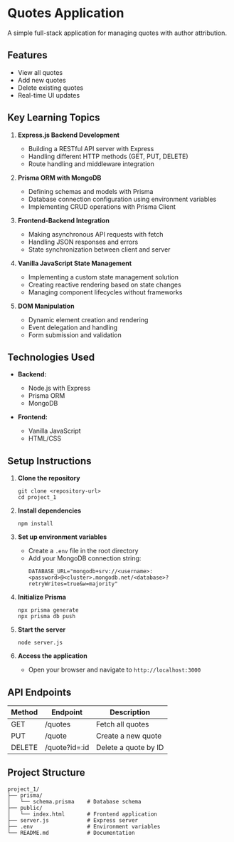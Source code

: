 # Quotes Application

A simple full-stack application for managing quotes with author attribution.

## Features

- View all quotes
- Add new quotes
- Delete existing quotes
- Real-time UI updates

## Key Learning Topics

1. **Express.js Backend Development**
   - Building a RESTful API server with Express
   - Handling different HTTP methods (GET, PUT, DELETE)
   - Route handling and middleware integration

2. **Prisma ORM with MongoDB**
   - Defining schemas and models with Prisma
   - Database connection configuration using environment variables
   - Implementing CRUD operations with Prisma Client

3. **Frontend-Backend Integration**
   - Making asynchronous API requests with fetch
   - Handling JSON responses and errors
   - State synchronization between client and server

4. **Vanilla JavaScript State Management**
   - Implementing a custom state management solution
   - Creating reactive rendering based on state changes
   - Managing component lifecycles without frameworks

5. **DOM Manipulation**
   - Dynamic element creation and rendering
   - Event delegation and handling
   - Form submission and validation

## Technologies Used

- **Backend:**
  - Node.js with Express
  - Prisma ORM
  - MongoDB

- **Frontend:**
  - Vanilla JavaScript
  - HTML/CSS

## Setup Instructions

1. **Clone the repository**
   ```
   git clone <repository-url>
   cd project_1
   ```

2. **Install dependencies**
   ```
   npm install
   ```

3. **Set up environment variables**
   - Create a `.env` file in the root directory
   - Add your MongoDB connection string:
     ```
     DATABASE_URL="mongodb+srv://<username>:<password>@<cluster>.mongodb.net/<database>?retryWrites=true&w=majority"
     ```

4. **Initialize Prisma**
   ```
   npx prisma generate
   npx prisma db push
   ```

5. **Start the server**
   ```
   node server.js
   ```

6. **Access the application**
   - Open your browser and navigate to `http://localhost:3000`

## API Endpoints

| Method | Endpoint | Description |
|--------|----------|-------------|
| GET    | /quotes  | Fetch all quotes |
| PUT    | /quote   | Create a new quote |
| DELETE | /quote?id=:id | Delete a quote by ID |

## Project Structure

```
project_1/
├── prisma/
│   └── schema.prisma    # Database schema
├── public/
│   └── index.html       # Frontend application
├── server.js            # Express server
├── .env                 # Environment variables
└── README.md            # Documentation
```